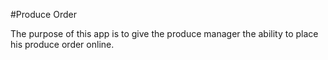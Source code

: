 #Produce Order

The purpose of this app is to give the produce manager the ability to place his produce order online.
